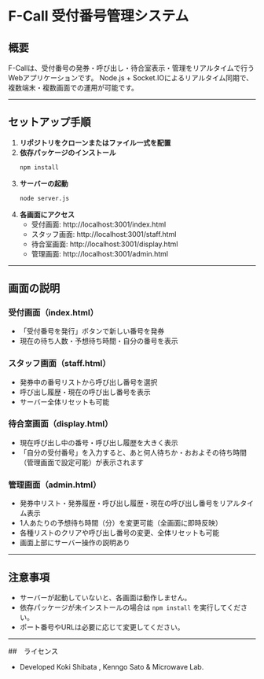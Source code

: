 # F-Call 受付番号管理システム

## 概要
F-Callは、受付番号の発券・呼び出し・待合室表示・管理をリアルタイムで行うWebアプリケーションです。
Node.js + Socket.IOによるリアルタイム同期で、複数端末・複数画面での運用が可能です。

---

## セットアップ手順

1. **リポジトリをクローンまたはファイル一式を配置**
2. **依存パッケージのインストール**
   ```sh
   npm install
   ```
3. **サーバーの起動**
   ```sh
   node server.js
   ```
4. **各画面にアクセス**
   - 受付画面:      http://localhost:3001/index.html
   - スタッフ画面:  http://localhost:3001/staff.html
   - 待合室画面:    http://localhost:3001/display.html
   - 管理画面:      http://localhost:3001/admin.html

---

## 画面の説明

### 受付画面（index.html）
- 「受付番号を発行」ボタンで新しい番号を発券
- 現在の待ち人数・予想待ち時間・自分の番号を表示

### スタッフ画面（staff.html）
- 発券中の番号リストから呼び出し番号を選択
- 呼び出し履歴・現在の呼び出し番号を表示
- サーバー全体リセットも可能

### 待合室画面（display.html）
- 現在呼び出し中の番号・呼び出し履歴を大きく表示
- 「自分の受付番号」を入力すると、あと何人待ちか・おおよその待ち時間（管理画面で設定可能）が表示されます

### 管理画面（admin.html）
- 発券中リスト・発券履歴・呼び出し履歴・現在の呼び出し番号をリアルタイム表示
- 1人あたりの予想待ち時間（分）を変更可能（全画面に即時反映）
- 各種リストのクリアや呼び出し番号の変更、全体リセットも可能
- 画面上部にサーバー操作の説明あり

---

## 注意事項
- サーバーが起動していないと、各画面は動作しません。
- 依存パッケージが未インストールの場合は `npm install` を実行してください。
- ポート番号やURLは必要に応じて変更してください。

---
##　ライセンス
- Developed Koki Shibata , Kenngo Sato & Microwave Lab. 

